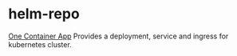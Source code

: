 # helm-repo

[One Container App](https://mrtz4thm.github.io/helm-repo/one-container-app/)
Provides a deployment, service and ingress for kubernetes cluster. 
